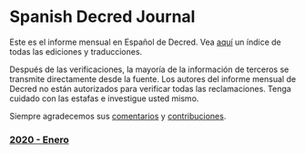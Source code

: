 # Spanish Decred Journal
Este es el informe mensual en Español  de Decred. Vea [aquí](https://xaur.github.io/decred-news/) un índice de todas las ediciones y traducciones.

Después de las verificaciones, la mayoría de la información de terceros se transmite directamente desde la fuente. Los autores del informe mensual de Decred no están autorizados para verificar todas las reclamaciones. Tenga cuidado con las estafas e investigue usted mismo.

Siempre agradecemos sus [comentarios](https://github.com/xaur/decred-news/blob/docs/contributing.md#feedback) y [contribuciones](https://github.com/xaur/decred-news/blob/docs/contributing.md).
### [2020 - Enero](journal/202001.md)
